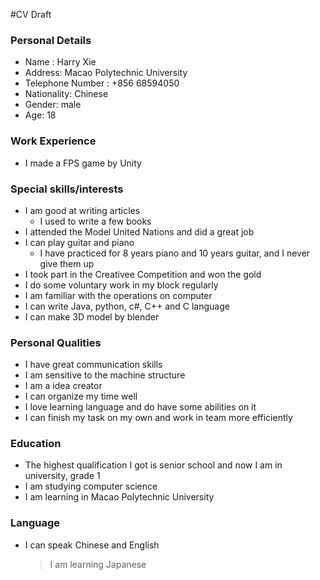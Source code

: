 #CV Draft


### Personal Details
   - Name : Harry Xie
   - Address: Macao Polytechnic University
   - Telephone Number : +856 68594050
   - Nationality: Chinese
   - Gender: male
   - Age: 18

### Work Experience
   - I made a FPS game by Unity

### Special skills/interests
   - I am good at writing articles
       - I used to write a few books
   - I attended the Model United Nations and did a great job
   - I can play guitar and piano
       - I have practiced for 8 years piano and 10 years guitar, and I never give them up
   - I took part in the Creativee Competition and won the gold
   - I do some voluntary work in my block regularly
   - I am familiar with the operations on computer
   - I can write Java, python, c#, C++ and C language
   - I can make 3D model by blender

### Personal Qualities
   - I have great communication skills
   - I am sensitive to the machine structure
   - I am a idea creator
   - I can organize my time well
   - I love learning language and do have some abilities on it
   - I can finish my task on my own and work in team more efficiently
   
### Education
   - The highest qualification I got is senior school and now I am in university, grade 1
   - I am studying computer science
   - I am learning in Macao Polytechnic University
   
### Language
   - I can speak Chinese and English
      > I am learning Japanese

